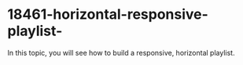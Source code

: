 # 18461-horizontal-responsive-playlist-
In this topic, you will see how to build a responsive, horizontal playlist.
